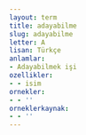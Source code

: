 ```yaml
---
layout: term
title: adayabilme
slug: adayabilme
letter: A
lisan: Türkçe
anlamlar:
- Adayabilmek işi
ozellikler:
- - isim
ornekler:
- - ''
orneklerkaynak:
- - ''
---
```

